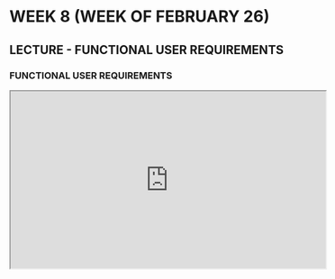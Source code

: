 # WEEK 8 (WEEK OF FEBRUARY 26)
## LECTURE - FUNCTIONAL USER REQUIREMENTS

### FUNCTIONAL USER REQUIREMENTS
<div class="video-container-16by9"><iframe width="560" height="315" src="https://youtube.com/embed/IunlLYZFkJQ"></iframe></div>

<!-- 

### COMMUNITY CODE
Identify the community site that you think will be the most valuable for you to regularly engage with throughout the semester. Make a user profile and introduce yourself in a 'new members' (or similar) forum. Do the following:
- Read through some recent threads.
- Make a list of topics that you are interested in.
- Bookmark / favourite / star any threads you want to continue to follow.


## OPTIONAL CONTENT
Watch this video to get a sense of why we're interested in community development
<div class="video-container-16by9"><iframe width="560" height="315" src="https://youtube.com/embed/ZsYwzr1e0bk"></iframe></div>

### Meditation Through Code - Michelle Bakels
You might find the premise of this one to be a bit out of keeping with what we typically think about with programming. What we're interested in here is in making coding - in some capacity - part of a daily routine. Michelle has some interesting ideas on how to approach that.

<div class="video-container-16by9"><iframe width="560" height="315" src="https://youtube.com/embed/Ltt5mTWUTzU"></iframe></div> -->